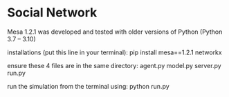 # Social Network


Mesa 1.2.1 was developed and tested with older versions of Python (Python 3.7 – 3.10)


installations (put this line in your terminal):
pip install mesa==1.2.1 networkx


ensure these 4 files are in the same directory:
agent.py
model.py
server.py
run.py


run the simulation from the terminal using:
python run.py

